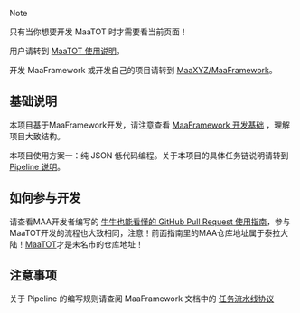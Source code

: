 <!-- markdownlint-disable MD033 MD041 -->

> [!NOTE]
>
> 只有当你想要开发 MaaTOT 时才需要看当前页面！
>
> 用户请转到 [MaaTOT 使用说明](../manual/使用说明.md)。
>
> 开发 MaaFramework 或开发自己的项目请转到 [MaaXYZ/MaaFramework](https://github.com/MaaXYZ/MaaFramework)。

## 基础说明

本项目基于MaaFramework开发，请注意查看 [MaaFramework 开发基础](https://github.com/MaaXYZ/MaaFramework/blob/main/docs/zh_cn/1.1-%E5%BF%AB%E9%80%9F%E5%BC%80%E5%A7%8B.md) ，理解项目大致结构。

本项目使用方案一：纯 JSON 低代码编程。关于本项目的具体任务链说明请转到 [Pipeline 说明](./Pipeline说明.md)。

## 如何参与开发

请查看MAA开发者编写的 [牛牛也能看懂的 GitHub Pull Request 使用指南](https://maa.plus/docs/zh-cn/develop/pr-tutorial.html)，参与MaaTOT开发的流程也大致相同，注意！前面指南里的MAA仓库地址属于泰拉大陆！[MaaTOT](https://github.com/Coxwtwo/MaaTOT)才是未名市的仓库地址！

## 注意事项

关于 Pipeline 的编写规则请查阅 MaaFramework 文档中的  [任务流水线协议](https://github.com/MaaXYZ/MaaFramework/blob/main/docs/zh_cn/3.1-%E4%BB%BB%E5%8A%A1%E6%B5%81%E6%B0%B4%E7%BA%BF%E5%8D%8F%E8%AE%AE.md)
